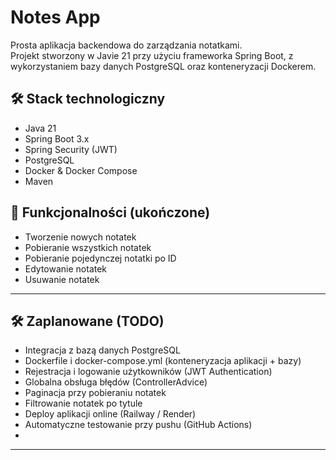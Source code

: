 # Notes App

Prosta aplikacja backendowa do zarządzania notatkami.  
Projekt stworzony w Javie 21 przy użyciu frameworka Spring Boot, z wykorzystaniem bazy danych PostgreSQL oraz konteneryzacji Dockerem.

## 🛠 Stack technologiczny

- Java 21
- Spring Boot 3.x
- Spring Security (JWT)
- PostgreSQL
- Docker & Docker Compose
- Maven

## 🚀 Funkcjonalności (ukończone)

- Tworzenie nowych notatek
- Pobieranie wszystkich notatek
- Pobieranie pojedynczej notatki po ID
- Edytowanie notatek
- Usuwanie notatek

---

## 🛠️ Zaplanowane (TODO)

- Integracja z bazą danych PostgreSQL
- Dockerfile i docker-compose.yml (konteneryzacja aplikacji + bazy)
- Rejestracja i logowanie użytkowników (JWT Authentication)
- Globalna obsługa błędów (ControllerAdvice)
- Paginacja przy pobieraniu notatek
- Filtrowanie notatek po tytule
- Deploy aplikacji online (Railway / Render)
- Automatyczne testowanie przy pushu (GitHub Actions)
- 
---
